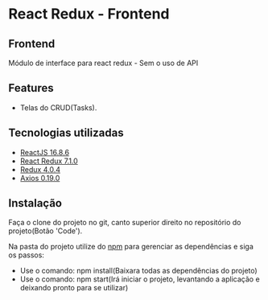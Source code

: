 # React Redux - Frontend

## Frontend
Módulo de interface para react redux - Sem o uso de API

## Features
- Telas do CRUD(Tasks).

## Tecnologias utilizadas
- [ReactJS 16.8.6](https://pt-br.reactjs.org/)
- [React Redux 7.1.0](https://react-redux.js.org/)
- [Redux 4.0.4](https://redux.js.org/)
- [Axios 0.19.0](https://github.com/axios/axios)

## Instalação
Faça o clone do projeto no git, canto superior direito no repositório do projeto(Botão 'Code').

Na pasta do projeto utilize do [npm](https://www.npmjs.com/) para gerenciar as dependências e siga os passos:
- Use o comando: npm install(Baixara todas as dependências do projeto)
- Use o comando: npm start(Irá iniciar o projeto, levantando a aplicação e deixando pronto para se utilizar)
